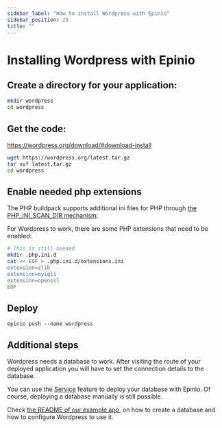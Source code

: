 ```yaml
---
sidebar_label: "How to install Wordpress with Epinio"
sidebar_position: 25
title: ""
---
```


<head>
  <link rel="canonical" href="https://docs.epinio.io/howtos/use-develop/install_wordpress_application"/>
</head>

# Installing Wordpress with Epinio

## Create a directory for your application:

```bash
mkdir wordpress
cd wordpress
```

## Get the code:

https://wordpress.org/download/#download-install

```bash
wget https://wordpress.org/latest.tar.gz
tar xvf latest.tar.gz
cd wordpress
```

## Enable needed php extensions

The PHP buildpack supports additional ini files for PHP through
[the PHP_INI_SCAN_DIR mechanism](https://paketo.io/docs/howto/php/#configure-php-with-a-custom-ini-file).

For Wordpress to work, there are some PHP extensions that need to be enabled:

```bash
# This is still needed
mkdir .php.ini.d
cat << EOF > .php.ini.d/extensions.ini
extension=zlib
extension=mysqli
extension=openssl
EOF
```

## Deploy

```
epinio push --name wordpress
```

## Additional steps

Wordpress needs a database to work. After visiting the route of your deployed
application you will have to set the connection details to the database.

You can use the [Service](../../references/services.md) feature to deploy your database with Epinio.
Of course, deploying a database manually is still possible.

Check [the README of our example app](https://github.com/epinio/example-wordpress#step-4---create-a-database-for-wordpress),
on how to create a database and how to configure Wordpress to use it.
